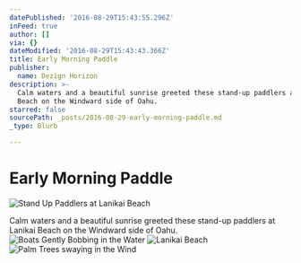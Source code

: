 ```yaml
---
datePublished: '2016-08-29T15:43:55.296Z'
inFeed: true
author: []
via: {}
dateModified: '2016-08-29T15:43:43.366Z'
title: Early Morning Paddle
publisher:
  name: Dezign Horizon
description: >-
  Calm waters and a beautiful sunrise greeted these stand-up paddlers at Lanikai
  Beach on the Windward side of Oahu.
starred: false
sourcePath: _posts/2016-08-29-early-morning-paddle.md
_type: Blurb

---
```

# Early Morning Paddle
![Stand Up Paddlers at Lanikai Beach](https://the-grid-user-content.s3-us-west-2.amazonaws.com/bce1540a-5ad4-4cc2-b191-f49ebd4225ac.jpg)

Calm waters and a beautiful sunrise greeted these stand-up paddlers at Lanikai Beach on the Windward side of Oahu.
![Boats Gently Bobbing in the Water](https://the-grid-user-content.s3-us-west-2.amazonaws.com/ef96f3aa-7902-4edc-b9fe-17ec1f2730d6.jpg)
![Lanikai Beach](https://the-grid-user-content.s3-us-west-2.amazonaws.com/d57ea42a-17c1-4833-ba3f-cd32b8f822af.jpg)
![Palm Trees swaying in the Wind](https://the-grid-user-content.s3-us-west-2.amazonaws.com/e1bdbc46-3d4b-4360-ae29-161446282bd5.jpg)